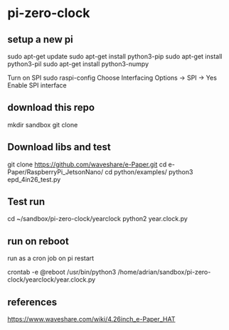 # pi-zero-clock

## setup a new pi
sudo apt-get update
sudo apt-get install python3-pip
sudo apt-get install python3-pil
sudo apt-get install python3-numpy

Turn on SPI
sudo raspi-config
Choose Interfacing Options -> SPI -> Yes Enable SPI interface

## download this repo
mkdir sandbox
git clone

## Download libs and test
git clone https://github.com/waveshare/e-Paper.git
cd e-Paper/RaspberryPi_JetsonNano/
cd python/examples/
python3 epd_4in26_test.py

## Test run
cd ~/sandbox/pi-zero-clock/yearclock
python2 year.clock.py

## run on reboot
run as a cron job on pi restart

crontab -e
@reboot /usr/bin/python3 /home/adrian/sandbox/pi-zero-clock/yearclock/year.clock.py

## references
https://www.waveshare.com/wiki/4.26inch_e-Paper_HAT
